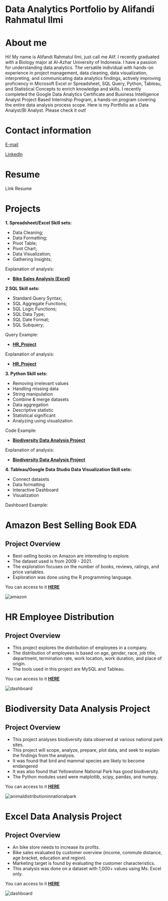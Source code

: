 # Data Analytics Portfolio by Alifandi Rahmatul Ilmi
# About me
Hi! My name is Alifandi Rahmatul Ilmi, just call me Alif. I recently graduated with a Biology major at Al-Azhar University of Indonesia. I have a passion for understanding data analytics. The versatile individual with hands-on experience in project management, data cleaning, data visualization, interpreting, and communicating data analytics findings, actively improving proficiency in Microsoft Excel or Spreadsheet, SQL Query, Python, Tableau, and Statistical Concepts to enrich knowledge and skills. I recently completed the Google Data Analytics Certificate and Business Intelligence Analyst Project Based Internship Program, a hands-on program covering the entire data analysis process scope. Here is my Portfolio as a Data Analyst/BI Analyst. Please check it out!

# Contact information
[E-mail](ralifandi@gmail.com)

[Linkedln](www.linkedin.com/in/alifandi-rahmatul)

# Resume
Link Resume

# Projects

**1. Spreadsheet/Excel Skill sets:**
- Data Cleaning;
- Data Formatting;
- Pivot Table;
- Pivot Chart;
- Data Visualization;
- Gathering Insights;

Explanation of analysis: 
- **[Bike Sales Analysis (Excel)](https://al1fandi.github.io/Excel_Project/)**

**2 SQL Skill sets:**
- Standard Query Syntax;
- SQL Aggregate Functions;
- SQL Logic Functions;
- SQL Data Type;
- SQL Date Format;
- SQL Subquery;

Query Example: 
- **[HR_Project](https://github.com/al1fandi/HR_Project/tree/1e468d5d7b85ea2e370fdc9a8c39f997e17b63a5/query)**

Explanation of analysis: 
- **[HR_Project](https://al1fandi.github.io/HR_Project/)**

**3. Python Skill sets:**
- Removing irrelevant values
- Handling missing data
- String manipulation
- Combine & merge datasets
- Data aggregation
- Descriptive statistic
- Statistical significant
- Analyzing using visualization
  
Code Example:
- **[Biodiversity Data Analysis Project](https://github.com/al1fandi/Biodiversity_Project/blob/3bccf3ed50a5507f9d67683768678daab54e4d43/code/Biodiversity%20Data%20Analysis%20Project.ipynb)**

Explanation of analysis: 
- **[Biodiversity Data Analysis Project](https://al1fandi.github.io/Biodiversity_Project/)**

**4. Tableau/Google Data Studio Data Visualization Skill sets:** 
- Connect datasets
- Data formatting
- Interactive Dashboard
- Visualization

Dashboard Example:

# Amazon Best Selling Book EDA
## Project Overview
* Best-selling books on Amazon are interesting to explore.
* The dataset used is from 2009 - 2021.
* The exploration focuses on the number of books, reviews, ratings, and price variables.
* Exploration was done using the R programming language.

You can access to it **[HERE](https://al1fandi.github.io/AmazonBook_Project/)**

![amazon](https://github.com/al1fandi/AmazonBook_Project/blob/main/images/logo.png?raw=true)

# HR Employee Distribution
## Project Overview
* This project explores the distribution of employees in a company.
* The distribution of employees is based on age, gender, race, job title, department, termination rate, work location, work duration, and place of origin.
* The tools used in this project are MySQL and Tableau.

You can access to it **[HERE](https://al1fandi.github.io/HR_Project/)**

![dashboard](https://github.com/al1fandi/HR_Project/blob/main/image/dashboard.png?raw=true)


# Biodiversity Data Analysis Project
## Project Overview
* This project analyses biodiversity data observed at various national park sites.
* This project will scope, analyze, prepare, plot data, and seek to explain the findings from the analysis.
* It was found that bird and mammal species are likely to become endangered
* It was also found that Yellowstone National Park has good biodiversity.
* The Python modules used were matplotlib, scipy, pandas, and numpy.

You can access to it **[HERE](https://al1fandi.github.io/Biodiversity_Project/)**

![animaldistributioninnationalpark](https://github.com/al1fandi/Biodiversity_Project/blob/main/images/Animal%20Species%20Distribution%20in%20National%20Park2.png?raw=true)


# Excel Data Analysis Project
## Project Overview
* An bike store needs to increase its profits.
* Bike sales evaluated by customer overview (income, commute distance, age bracket, education and region).
* Marketing target is found by evaluating the customer characteristics.
* This analysis was done on a dataset with 1,000+ values using Ms. Excel only.

You can access to it **[HERE](https://al1fandi.github.io/Excel_Project/)**

![dashboard](https://github.com/al1fandi/Excel_Project/blob/main/Image/Bike%20Sales%20Dashboard.png?raw=true)

